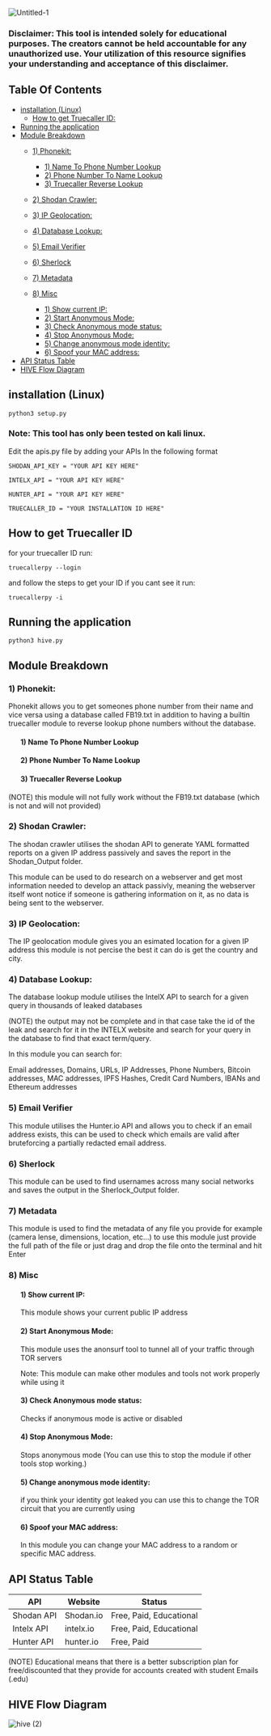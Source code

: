 ![Untitled-1](https://user-images.githubusercontent.com/43708460/215892281-dd242251-909e-40b0-bcba-c932269ec482.png)

### Disclaimer: This tool is intended solely for educational purposes. The creators cannot be held accountable for any unauthorized use. Your utilization of this resource signifies your understanding and acceptance of this disclaimer.

## Table Of Contents

* [installation (Linux)](#installation-linux)
     * [How to get Truecaller ID:](#How-to-get-Truecaller-ID)
* [Running the application](#running-the-application)
* [Module Breakdown](#module-breakdown)
   * [1) Phonekit:](#1-phonekit)
      * [1) Name To Phone Number Lookup](#1-Name-To-Phone-Number-Lookup)
      * [2) Phone Number To Name Lookup](#2-Phone-Number-To-Name-Lookup)
      * [3) Truecaller Reverse Lookup](#3-Truecaller-Reverse-Lookup)
     
   * [2) Shodan Crawler:](#2-shodan-crawler)
   * [3) IP Geolocation:](#3-ip-geolocation)
   * [4) Database Lookup:](#4-database-lookup)
   * [5) Email Verifier](#5-email-verifier)
   * [6) Sherlock](#6-sherlock)
   * [7) Metadata](#7-metadata)
   * [8) Misc](#8-misc)
      * [1) Show current IP:](#1-Show-current-IP)
      * [2) Start Anonymous Mode:](#2-start-anonymous-mode)
      * [3) Check Anonymous mode status:](#3-check-anonymous-mode-status)
      * [4) Stop Anonymous Mode:](#4-stop-anonymous-mode)
      * [5) Change anonymous mode identity:](#5-change-anonymous-mode-identity)
      * [6) Spoof your MAC address:](#6-Spoof-your-MAC-address)
* [API Status Table](#api-status-table)
* [HIVE Flow Diagram](#hive-flow-diagram)

## installation (Linux)

    python3 setup.py
### Note: This tool has only been tested on kali linux.

 Edit the apis.py file by adding your APIs In the following format

    SHODAN_API_KEY = "YOUR API KEY HERE"

    INTELX_API = "YOUR API KEY HERE"

    HUNTER_API = "YOUR API KEY HERE"

    TRUECALLER_ID = "YOUR INSTALLATION ID HERE" 

## How to get Truecaller ID

for your truecaller ID run:

    truecallerpy --login 
and follow the steps to get your ID
if you cant see it run:

    truecallerpy -i

## Running the application

    python3 hive.py

## Module Breakdown

### 1) Phonekit:

Phonekit allows you to get someones phone number from their name and vice versa using a database called FB19.txt in addition to having a builtin truecaller module to reverse lookup phone numbers without the database.
<ul>

#### 1) Name To Phone Number Lookup
#### 2) Phone Number To Name Lookup
#### 3) Truecaller Reverse Lookup

</ul>

(NOTE) this module will not fully work without the FB19.txt database (which is not and will not provided)

### 2) Shodan Crawler:

The shodan crawler utilises the shodan API to generate YAML formatted reports on a given IP address passively and saves the report in the Shodan_Output folder.

This module can be used to do research on a webserver and get most information needed to develop an attack passivly, meaning the webserver itself wont notice if someone is gathering information on it, as no data is being sent to the webserver.

### 3) IP Geolocation:

The IP geolocation module gives you an esimated location for a given IP address this module is not percise the best it can do is get the country and city.

### 4) Database Lookup:

The database lookup module utilises the IntelX API to search for a given query in thousands of leaked databases

(NOTE) the output may not be complete and in that case take the id of the leak and search for it in the INTELX website and search for your query in the database to find that exact term/query.

In this module you can search for:

Email addresses, Domains, URLs, IP Addresses, Phone Numbers, Bitcoin addresses, MAC addresses, IPFS Hashes, Credit Card Numbers, IBANs and Ethereum addresses

### 5) Email Verifier

This module utilises the Hunter.io API and allows you to check if an email address exists, this can be used to check which emails are valid after bruteforcing a partially redacted email address.

### 6) Sherlock

This module can be used to find usernames across many social networks and saves the output in the Sherlock_Output folder.

### 7) Metadata

This module is used to find the metadata of any file you provide for example (camera lense, dimensions, location, etc...)
to use this module just provide the full path of the file or just drag and drop the file onto the terminal and hit Enter

### 8) Misc
<ul>
  
#### 1) Show current IP: 

This module shows your current public IP address

#### 2) Start Anonymous Mode:
This module uses the anonsurf tool to tunnel all of your traffic through TOR servers 

Note: This module can make other modules and tools not work properly while using it
#### 3) Check Anonymous mode status:
Checks if anonymous mode is active or disabled
#### 4) Stop Anonymous Mode:
Stops anonymous mode (You can use this to stop the module if other tools stop working.) 
#### 5) Change anonymous mode identity:
if you think your identity got leaked you can use this to change the TOR circuit that you are currently using
#### 6) Spoof your MAC address:
In this module you can change your MAC address to a random or specific MAC address.

</ul>

## API Status Table

|API|Website|Status|
|----|----|----|
|Shodan API|Shodan.io|Free, Paid, Educational|
|Intelx API|intelx.io|Free, Paid, Educational|
|Hunter API|hunter.io|Free, Paid|

(NOTE) Educational means that there is a better subscription plan for free/discounted that they provide for accounts created with student Emails (.edu)

## HIVE Flow Diagram
![hive (2)](https://user-images.githubusercontent.com/43708460/215889147-25a2bed3-df29-40a0-8e7d-deba0934e97c.jpeg)

